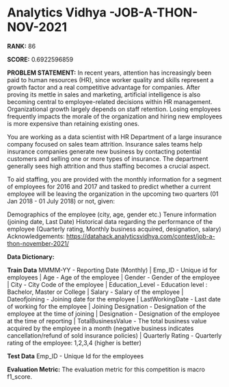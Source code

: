 # Analytics Vidhya -JOB-A-THON-NOV-2021

**RANK:** 86

**SCORE:** 0.6922596859

**PROBLEM STATEMENT:**
In recent years, attention has increasingly been paid to human resources (HR), since worker quality and skills represent a growth factor and a real competitive advantage for companies. After proving its mettle in sales and marketing, artificial intelligence is also becoming central to employee-related decisions within HR management. Organizational growth largely depends on staff retention. Losing employees frequently impacts the morale of the organization and hiring new employees is more expensive than retaining existing ones.

You are working as a data scientist with HR Department of a large insurance company focused on sales team attrition. Insurance sales teams help insurance companies generate new business by contacting potential customers and selling one or more types of insurance. The department generally sees high attrition and thus staffing becomes a crucial aspect.

To aid staffing, you are provided with the monthly information for a segment of employees for 2016 and 2017 and tasked to predict whether a current employee will be leaving the organization in the upcoming two quarters (01 Jan 2018 - 01 July 2018) or not, given:

Demographics of the employee (city, age, gender etc.)
Tenure information (joining date, Last Date)
Historical data regarding the performance of the employee (Quarterly rating, Monthly business acquired, designation, salary)
Acknowledgements:
https://datahack.analyticsvidhya.com/contest/job-a-thon-november-2021/

**Data Dictionary:**

**Train Data**
MMMM-YY - Reporting Date (Monthly) |
Emp_ID - Unique id for employees |
Age - Age of the employee |
Gender - Gender of the employee |
City - City Code of the employee |
Education_Level - Education level : Bachelor, Master or College |
Salary - Salary of the employee |
Dateofjoining - Joining date for the employee |
LastWorkingDate - Last date of working for the employee |
Joining Designation - Designation of the employee at the time of joining |
Designation - Designation of the employee at the time of reporting |
TotalBusinessValue - The total business value acquired by the employee in a month (negative business indicates cancellation/refund of sold insurance policies) |
Quarterly Rating - Quarterly rating of the employee: 1,2,3,4 (higher is better)

**Test Data**
Emp_ID - Unique Id for the employees

**Evaluation Metric:**
The evaluation metric for this competition is macro f1_score.

